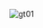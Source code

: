 
![gt01](https://user-images.githubusercontent.com/90739897/162129144-747c1539-175d-43f6-a3de-fe96c8398c4b.png)
